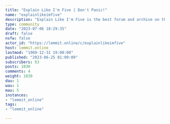 ```yaml
---
title: "Explain Like I'm Five | Don't Panic!" 
name: "explainlikeimfive"
description: "Explain Like I'm Five is the best forum and archive on the internet for layperson-friendly explanations. Don't Panic!."
type: community
date: "2023-07-06 18:29:35"
draft: false
nsfw: false
actor_id: "https://lemmit.online/c/explainlikeimfive"
host: lemmit.online
lastmod: "1969-12-31 19:00:00"
published: "2023-06-25 01:09:09"
subscribers: 63
posts: 1030
comments: 4
weight: 1030
dau: 1
wau: 1
mau: 5
instances:
- "lemmit_online"
tags: 
- "lemmit_online"

---
```


